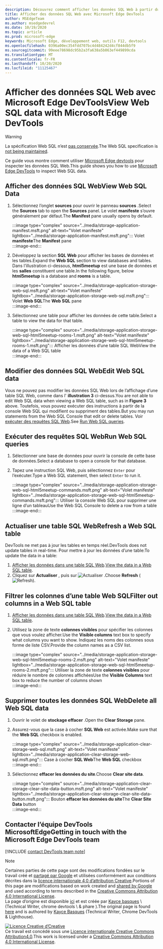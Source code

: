 ```yaml
---
description: Découvrez comment afficher les données SQL Web à partir du panneau application de Microsoft Edge DevTools.
title: Afficher des données SQL Web avec Microsoft Edge DevTools
author: MSEdgeTeam
ms.author: msedgedevrel
ms.date: 10/19/2020
ms.topic: article
ms.prod: microsoft-edge
keywords: Microsoft Edge, développement web, outils F12, devtools
ms.openlocfilehash: 0396a00ec354fdd707bc4d484242d4cf844db5f9
ms.sourcegitcommit: 99eee78698dc95b2a3fa638a5b063ef449899cda
ms.translationtype: MT
ms.contentlocale: fr-FR
ms.lasthandoff: 10/20/2020
ms.locfileid: "11125467"
---
```

<!-- Copyright Kayce Basques 

   Licensed under the Apache License, Version 2.0 (the "License");
   you may not use this file except in compliance with the License.
   You may obtain a copy of the License at

       https://www.apache.org/licenses/LICENSE-2.0

   Unless required by applicable law or agreed to in writing, software
   distributed under the License is distributed on an "AS IS" BASIS,
   WITHOUT WARRANTIES OR CONDITIONS OF ANY KIND, either express or implied.
   See the License for the specific language governing permissions and
   limitations under the License.  -->

# <span data-ttu-id="b66c8-104">Afficher des données SQL Web avec Microsoft Edge DevTools</span><span class="sxs-lookup"><span data-stu-id="b66c8-104">View Web SQL data with Microsoft Edge DevTools</span></span>  

> [!WARNING]
> <span data-ttu-id="b66c8-105">La spécification Web SQL n’est [pas conservée][W3CWebSQLStatus].</span><span class="sxs-lookup"><span data-stu-id="b66c8-105">The Web SQL specification is [not being maintained][W3CWebSQLStatus].</span></span>  

<span data-ttu-id="b66c8-106">Ce guide vous montre comment utiliser [Microsoft Edge devtools][MicrosoftEdgeDevTools] pour inspecter les données SQL Web.</span><span class="sxs-lookup"><span data-stu-id="b66c8-106">This guide shows you how to use [Microsoft Edge DevTools][MicrosoftEdgeDevTools] to inspect Web SQL data.</span></span>  

## <span data-ttu-id="b66c8-107">Afficher des données SQL Web</span><span class="sxs-lookup"><span data-stu-id="b66c8-107">View Web SQL Data</span></span>  

1.  <span data-ttu-id="b66c8-108">Sélectionnez l’onglet **sources** pour ouvrir le panneau **sources** .</span><span class="sxs-lookup"><span data-stu-id="b66c8-108">Select the **Sources** tab to open the **Sources** panel.</span></span>  <span data-ttu-id="b66c8-109">Le volet **manifeste** s’ouvre généralement par défaut.</span><span class="sxs-lookup"><span data-stu-id="b66c8-109">The **Manifest** pane usually opens by default.</span></span>  
    
    :::image type="complex" source="../media/storage-application-manifest.msft.png" alt-text="Volet manifeste" lightbox="../media/storage-application-manifest.msft.png":::
       <span data-ttu-id="b66c8-111">Volet **manifeste**</span><span class="sxs-lookup"><span data-stu-id="b66c8-111">The **Manifest** pane</span></span>  
    :::image-end:::  
    
1.  <span data-ttu-id="b66c8-112">Développez la section **SQL Web** pour afficher les bases de données et les tables.</span><span class="sxs-lookup"><span data-stu-id="b66c8-112">Expand the **Web SQL** section to view databases and tables.</span></span>  <span data-ttu-id="b66c8-113">Dans l’illustration ci-dessous, **html5meetup** est une base de données et les **salles** constituent une table.</span><span class="sxs-lookup"><span data-stu-id="b66c8-113">In the following figure, below **html5meetup** is a database and **rooms** is a table.</span></span>  
    
    :::image type="complex" source="../media/storage-application-storage-web-sql.msft.png" alt-text="Volet manifeste" lightbox="../media/storage-application-storage-web-sql.msft.png":::
       <span data-ttu-id="b66c8-115">Volet **Web SQL**</span><span class="sxs-lookup"><span data-stu-id="b66c8-115">The **Web SQL** pane</span></span>  
    :::image-end:::  
    
1.  <span data-ttu-id="b66c8-116">Sélectionnez une table pour afficher les données de cette table.</span><span class="sxs-lookup"><span data-stu-id="b66c8-116">Select a table to view the data for that table.</span></span>  
    
    :::image type="complex" source="../media/storage-application-storage-web-sql-html5meetup-rooms-1.msft.png" alt-text="Volet manifeste" lightbox="../media/storage-application-storage-web-sql-html5meetup-rooms-1.msft.png":::
       <span data-ttu-id="b66c8-118">Afficher les données d’une table SQL Web</span><span class="sxs-lookup"><span data-stu-id="b66c8-118">View the data of a Web SQL table</span></span>  
    :::image-end:::  
    
## <span data-ttu-id="b66c8-119">Modifier des données SQL Web</span><span class="sxs-lookup"><span data-stu-id="b66c8-119">Edit Web SQL data</span></span>  

<span data-ttu-id="b66c8-120">Vous ne pouvez pas modifier les données SQL Web lors de l’affichage d’une table SQL Web, comme dans l' **illustration 3** ci-dessus.</span><span class="sxs-lookup"><span data-stu-id="b66c8-120">You are not able to edit Web SQL data when viewing a Web SQL table, such as in **Figure 3** above.</span></span>  <span data-ttu-id="b66c8-121">Toutefois, vous pouvez exécuter des instructions à partir de la console Web SQL qui modifient ou suppriment des tables.</span><span class="sxs-lookup"><span data-stu-id="b66c8-121">But you may run statements from the Web SQL Console that edit or delete tables.</span></span>  <span data-ttu-id="b66c8-122">Voir [exécuter des requêtes SQL Web](#run-web-sql-queries).</span><span class="sxs-lookup"><span data-stu-id="b66c8-122">See [Run Web SQL queries](#run-web-sql-queries).</span></span>  

## <span data-ttu-id="b66c8-123">Exécuter des requêtes SQL Web</span><span class="sxs-lookup"><span data-stu-id="b66c8-123">Run Web SQL queries</span></span>  

1.  <span data-ttu-id="b66c8-124">Sélectionner une base de données pour ouvrir la console de cette base de données.</span><span class="sxs-lookup"><span data-stu-id="b66c8-124">Select a database to open a console for that database.</span></span>  
1.  <span data-ttu-id="b66c8-125">Tapez une instruction SQL Web, puis sélectionnez `Enter` pour l’exécuter.</span><span class="sxs-lookup"><span data-stu-id="b66c8-125">Type a Web SQL statement, then select `Enter` to run it.</span></span>  
    
    :::image type="complex" source="../media/storage-application-storage-web-sql-html5meetup-commands.msft.png" alt-text="Volet manifeste" lightbox="../media/storage-application-storage-web-sql-html5meetup-commands.msft.png":::
       <span data-ttu-id="b66c8-127">Utiliser la console Web SQL pour supprimer une ligne d’un tableau</span><span class="sxs-lookup"><span data-stu-id="b66c8-127">Use the Web SQL Console to delete a row from a table</span></span>  
    :::image-end:::  
    
## <span data-ttu-id="b66c8-128">Actualiser une table SQL Web</span><span class="sxs-lookup"><span data-stu-id="b66c8-128">Refresh a Web SQL table</span></span>  

<span data-ttu-id="b66c8-129">DevTools ne met pas à jour les tables en temps réel.</span><span class="sxs-lookup"><span data-stu-id="b66c8-129">DevTools does not update tables in real-time.</span></span>  <span data-ttu-id="b66c8-130">Pour mettre à jour les données d’une table:</span><span class="sxs-lookup"><span data-stu-id="b66c8-130">To update the data in a table:</span></span>  

1.  <span data-ttu-id="b66c8-131">[Afficher les données dans une table SQL Web](#view-web-sql-data).</span><span class="sxs-lookup"><span data-stu-id="b66c8-131">[View the data in a Web SQL table](#view-web-sql-data).</span></span>  
1.  <span data-ttu-id="b66c8-132">Cliquez sur **Actualiser** , puis sur ![ Actualiser ][ImageRefreshIcon] .</span><span class="sxs-lookup"><span data-stu-id="b66c8-132">Choose **Refresh** \(![Refresh][ImageRefreshIcon]\).</span></span>  
    
## <span data-ttu-id="b66c8-133">Filtrer les colonnes d’une table Web SQL</span><span class="sxs-lookup"><span data-stu-id="b66c8-133">Filter out columns in a Web SQL table</span></span>  

1.  <span data-ttu-id="b66c8-134">[Afficher les données dans une table SQL Web](#view-web-sql-data).</span><span class="sxs-lookup"><span data-stu-id="b66c8-134">[View the data in a Web SQL table](#view-web-sql-data).</span></span>  
1.  <span data-ttu-id="b66c8-135">Utilisez la zone de texte **colonnes visibles** pour spécifier les colonnes que vous voulez afficher.</span><span class="sxs-lookup"><span data-stu-id="b66c8-135">Use the **Visible columns** text box to specify what columns you want to show.</span></span>  <span data-ttu-id="b66c8-136">Indiquez les noms des colonnes sous forme de liste CSV.</span><span class="sxs-lookup"><span data-stu-id="b66c8-136">Provide the column names as a CSV list.</span></span>  
    
    :::image type="complex" source="../media/storage-application-storage-web-sql-html5meetup-rooms-2.msft.png" alt-text="Volet manifeste" lightbox="../media/storage-application-storage-web-sql-html5meetup-rooms-2.msft.png":::
       <span data-ttu-id="b66c8-138">Utiliser la zone de texte **colonnes visibles** pour réduire le nombre de colonnes affichées</span><span class="sxs-lookup"><span data-stu-id="b66c8-138">Use the **Visible Columns** text box to reduce the number of columns shown</span></span>  
    :::image-end:::  
    
## <span data-ttu-id="b66c8-139">Supprimer toutes les données SQL Web</span><span class="sxs-lookup"><span data-stu-id="b66c8-139">Delete all Web SQL data</span></span>  

1.  <span data-ttu-id="b66c8-140">Ouvrir le volet de **stockage effacer** .</span><span class="sxs-lookup"><span data-stu-id="b66c8-140">Open the **Clear Storage** pane.</span></span>  
1.  <span data-ttu-id="b66c8-141">Assurez-vous que la case à cocher **SQL Web** est activée.</span><span class="sxs-lookup"><span data-stu-id="b66c8-141">Make sure that the **Web SQL** checkbox is enabled.</span></span>  
    
    :::image type="complex" source="../media/storage-application-clear-storage-web-sql.msft.png" alt-text="Volet manifeste" lightbox="../media/storage-application-clear-storage-web-sql.msft.png":::
       <span data-ttu-id="b66c8-143">Case à cocher **SQL Web**</span><span class="sxs-lookup"><span data-stu-id="b66c8-143">The **Web SQL** checkbox</span></span>  
    :::image-end:::  
    
1.  <span data-ttu-id="b66c8-144">Sélectionnez **effacer les données du site**.</span><span class="sxs-lookup"><span data-stu-id="b66c8-144">Choose **Clear site data**.</span></span>  
    
    :::image type="complex" source="../media/storage-application-clear-storage-clear-site-data-button.msft.png" alt-text="Volet manifeste" lightbox="../media/storage-application-clear-storage-clear-site-data-button.msft.png":::
       <span data-ttu-id="b66c8-146">Bouton **effacer les données du site**</span><span class="sxs-lookup"><span data-stu-id="b66c8-146">The **Clear Site Data** button</span></span>  
    :::image-end:::  
    
## <span data-ttu-id="b66c8-147">Contacter l’équipe DevTools MicrosoftEdge</span><span class="sxs-lookup"><span data-stu-id="b66c8-147">Getting in touch with the Microsoft Edge DevTools team</span></span>  

[!INCLUDE [contact DevTools team note](../includes/contact-devtools-team-note.md)]  

<!-- image links -->  

[ImageRefreshIcon]: ../media/refresh-icon.msft.png  

<!-- links -->  

[MicrosoftEdgeDevTools]: ../../devtools-guide-chromium.md "Outils de développement Microsoft Edge (chrome) | Documents Microsoft"  

[W3CWebSQLStatus]: https://w3.org/TR/webdatabase/#status-of-this-document "Base de données SQL Web | W3C"  

> [!NOTE]
> <span data-ttu-id="b66c8-150">Certaines parties de cette page sont des modifications fondées sur le travail créé et [partagé par Google][GoogleSitePolicies] et utilisées conformément aux conditions décrites dans la [licence internationale 4,0 d’attribution Creative][CCA4IL].</span><span class="sxs-lookup"><span data-stu-id="b66c8-150">Portions of this page are modifications based on work created and [shared by Google][GoogleSitePolicies] and used according to terms described in the [Creative Commons Attribution 4.0 International License][CCA4IL].</span></span>  
> <span data-ttu-id="b66c8-151">La page d’origine est disponible [ici](https://developers.google.com/web/tools/chrome-devtools/storage/websql) et est créée par [Kayce basques][KayceBasques] \ (Technical Writer, chrome devtools \ & phare \).</span><span class="sxs-lookup"><span data-stu-id="b66c8-151">The original page is found [here](https://developers.google.com/web/tools/chrome-devtools/storage/websql) and is authored by [Kayce Basques][KayceBasques] \(Technical Writer, Chrome DevTools \& Lighthouse\).</span></span>  

[![Licence Creative d’Creative][CCby4Image]][CCA4IL]  
<span data-ttu-id="b66c8-153">Ce travail est concédé sous une [Licence internationale Creative Commons Attribution4.0][CCA4IL].</span><span class="sxs-lookup"><span data-stu-id="b66c8-153">This work is licensed under a [Creative Commons Attribution 4.0 International License][CCA4IL].</span></span>  

[CCA4IL]: https://creativecommons.org/licenses/by/4.0  
[CCby4Image]: https://i.creativecommons.org/l/by/4.0/88x31.png  
[GoogleSitePolicies]: https://developers.google.com/terms/site-policies  
[KayceBasques]: https://developers.google.com/web/resources/contributors/kaycebasques  
